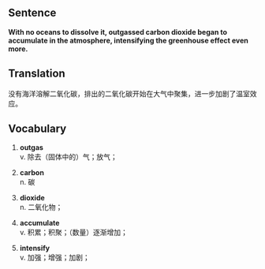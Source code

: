 ## Sentence

**With no oceans to dissolve it, outgassed carbon dioxide began to accumulate in the atmosphere, intensifying the greenhouse effect even more.**

## Translation

没有海洋溶解二氧化碳，排出的二氧化碳开始在大气中聚集，进一步加剧了温室效应。     


## Vocabulary     

1. **outgas**     
v. 除去（固体中的）气；放气；       

2. **carbon**     
n. 碳        

3. **dioxide**       
n. 二氧化物；      

4. **accumulate**       
v. 积累；积聚；（数量）逐渐增加；      

5. **intensify**       
v. 加强；增强；加剧；      

